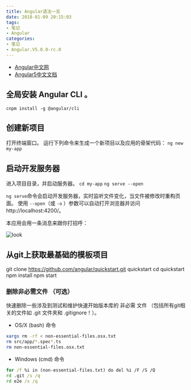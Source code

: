 ```yaml
---
title: Angular语法一览
date: 2018-01-09 20:15:03
tags:
- 笔记
- Angular
categories:
- 笔记
- Angular.V5.0.0-rc.0
---
```



- [Angular中文网](https://angular.cn/)
- [Angular5中文文档](https://angular.cn/docs)

## 全局安装 Angular CLI 。

``cnpm install -g @angular/cli``

## 创建新项目

打开终端窗口。
运行下列命令来生成一个新项目以及应用的骨架代码：
``ng new my-app``

## 启动开发服务器

进入项目目录，并启动服务器。
``cd my-app``
``ng serve --open``

``ng serve``命令会启动开发服务器，实时监听文件变化，当文件被修改时重构页面。
使用 ``--open``（或 ``-o`` ）参数可以自动打开浏览器并访问 http://localhost:4200/。

本应用会用一条消息来跟你打招呼：

![look](https://angular.cn/generated/images/guide/cli-quickstart/app-works.png)

## 从git上获取最基础的模板项目

git clone https://github.com/angular/quickstart.git quickstart
cd quickstart
npm install
npm start

### 删除非必需文件 **（可选）**

快速删除一些涉及到测试和维护快速开始版本库的 非必需 文件 （包括所有git相关的文件如 .git 文件夹和 .gitignore！）。

- OS/X (bash) 命令

```bash
xargs rm -rf < non-essential-files.osx.txt
rm src/app/*.spec*.ts
rm non-essential-files.osx.txt
```

- Windows (cmd) 命令

```bat
for /f %i in (non-essential-files.txt) do del %i /F /S /Q
rd .git /s /q
rd e2e /s /q
```
